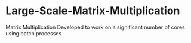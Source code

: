 # Large-Scale-Matrix-Multiplication
Matrix Multiplication Developed to work on a significant number of cores using batch processes
